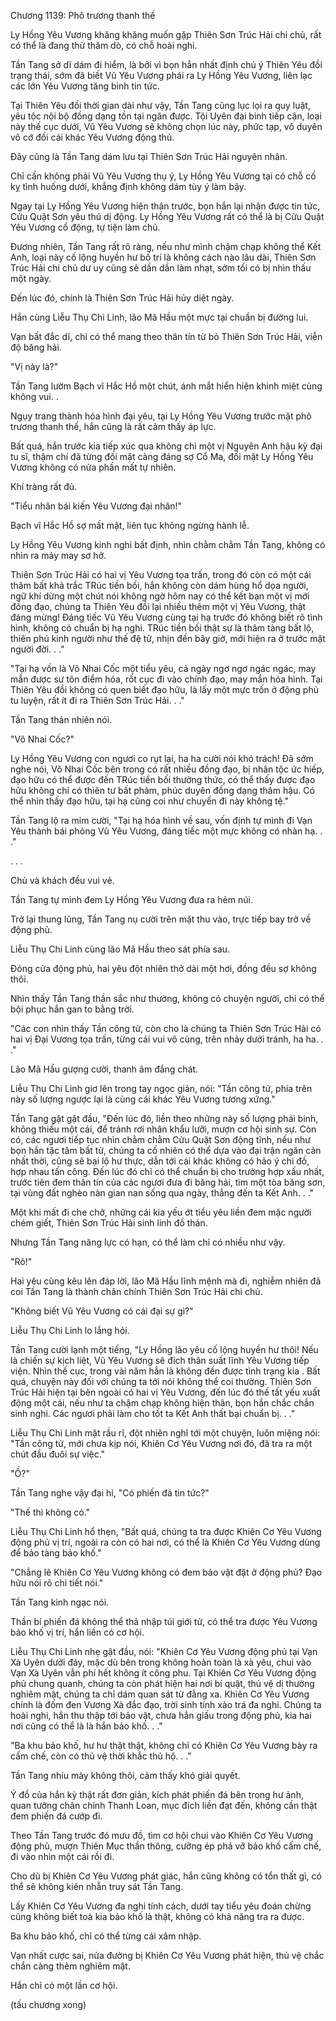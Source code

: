 




Chương 1139: Phô trương thanh thế


Ly Hồng Yêu Vương khăng khăng muốn gặp Thiên Sơn Trúc Hải chi chủ, rất có thể là đang thử thăm dò, có chỗ hoài nghi.

Tần Tang sở dĩ dám đi hiểm, là bởi vì bọn hắn nhất định chú ý Thiên Yêu đồi trạng thái, sớm đã biết Vũ Yêu Vương phái ra Ly Hồng Yêu Vương, liên lạc các lớn Yêu Vương tăng binh tin tức.

Tại Thiên Yêu đồi thời gian dài như vậy, Tần Tang cũng lục lọi ra quy luật, yêu tộc nội bộ đồng dạng tồn tại ngăn được. Tội Uyên đại binh tiếp cận, loại này thế cục dưới, Vũ Yêu Vương sẽ không chọn lúc này, phức tạp, vô duyên vô cớ đối cái khác Yêu Vương động thủ.

Đây cũng là Tần Tang dám lưu tại Thiên Sơn Trúc Hải nguyên nhân.

Chỉ cần không phải Vũ Yêu Vương thụ ý, Ly Hồng Yêu Vương tại có chỗ cố kỵ tình huống dưới, khẳng định không dám tùy ý làm bậy.

Ngay tại Ly Hồng Yêu Vương hiện thân trước, bọn hắn lại nhận được tin tức, Cửu Quật Sơn yêu thú dị động. Ly Hồng Yêu Vương rất có thể là bị Cửu Quật Yêu Vương cổ động, tự tiện làm chủ.

Đương nhiên, Tần Tang rất rõ ràng, nếu như mình chậm chạp không thể Kết Anh, loại này cố lộng huyền hư bố trí là không cách nào lâu dài, Thiên Sơn Trúc Hải chi chủ dư uy cũng sẽ dần dần làm nhạt, sớm tối có bị nhìn thấu một ngày.

Đến lúc đó, chính là Thiên Sơn Trúc Hải hủy diệt ngày.

Hắn cùng Liễu Thụ Chi Linh, lão Mã Hầu một mực tại chuẩn bị đường lui.

Vạn bất đắc dĩ, chỉ có thể mang theo thân tín từ bỏ Thiên Sơn Trúc Hải, viễn độ băng hải.

"Vị này là?"

Tần Tang lườm Bạch vĩ Hắc Hồ một chút, ánh mắt hiển hiện khinh miệt cùng không vui. .

Ngụy trang thành hóa hình đại yêu, tại Ly Hồng Yêu Vương trước mặt phô trương thanh thế, hắn cũng là rất cảm thấy áp lực.

Bất quá, hắn trước kia tiếp xúc qua không chỉ một vị Nguyên Anh hậu kỳ đại tu sĩ, thậm chí đã từng đối mặt càng đáng sợ Cổ Ma, đối mặt Ly Hồng Yêu Vương không có nửa phần mất tự nhiên.

Khí tràng rất đủ.

"Tiểu nhân bái kiến Yêu Vương đại nhân!"

Bạch vĩ Hắc Hồ sợ mất mật, liên tục không ngừng hành lễ.

Ly Hồng Yêu Vương kinh nghi bất định, nhìn chằm chằm Tần Tang, không có nhìn ra mảy may sơ hở.

Thiên Sơn Trúc Hải có hai vị Yêu Vương tọa trấn, trong đó còn có một cái thâm bất khả trắc TRúc tiền bối, hắn không còn dám hùng hổ dọa người, ngữ khí dừng một chút nói không ngờ hôm nay có thể kết bạn một vị mới đồng đạo, chúng ta Thiên Yêu đồi lại nhiều thêm một vị Yêu Vương, thật đáng mừng! Đáng tiếc Vũ Yêu Vương cùng tại hạ trước đó không biết rõ tình hình, không có chuẩn bị hạ nghi. TRúc tiền bối thật sự là thâm tàng bất lộ, thiên phú kinh người như thế đệ tử, nhịn đến bây giờ, mới hiện ra ở trước mặt người đời. . ."

"Tại hạ vốn là Vô Nhai Cốc một tiểu yêu, cả ngày ngơ ngơ ngác ngác, may mắn được sư tôn điểm hóa, rốt cục đi vào chính đạo, may mắn hóa hình. Tại Thiên Yêu đồi không có quen biết đạo hữu, là lấy một mực trốn ở động phủ tu luyện, rất ít đi ra Thiên Sơn Trúc Hải. . ."

Tần Tang thản nhiên nói.

"Vô Nhai Cốc?"

Ly Hồng Yêu Vương con ngươi co rụt lại, ha ha cười nói khó trách! Đã sớm nghe nói, Vô Nhai Cốc bên trong có rất nhiều đồng đạo, bị nhân tộc ức hiếp, đạo hữu có thể được đến TRúc tiền bối thưởng thức, có thể thấy được đạo hữu không chỉ có thiên tư bất phàm, phúc duyên đồng dạng thâm hậu. Có thể nhìn thấy đạo hữu, tại hạ cũng coi như chuyến đi này không tệ."

Tần Tang lộ ra mỉm cười, "Tại hạ hóa hình về sau, vốn định tự mình đi Vạn Yêu thành bái phỏng Vũ Yêu Vương, đáng tiếc một mực không có nhàn hạ. . ."

. . .

Chủ và khách đều vui vẻ.

Tần Tang tự mình đem Ly Hồng Yêu Vương đưa ra hẻm núi.

Trở lại thung lũng, Tần Tang nụ cười trên mặt thu vào, trực tiếp bay trở về động phủ.

Liễu Thụ Chi Linh cùng lão Mã Hầu theo sát phía sau.

Đóng cửa động phủ, hai yêu đột nhiên thở dài một hơi, đồng đều sợ không thôi.

Nhìn thấy Tần Tang thần sắc như thường, không có chuyện người, chỉ có thể bội phục hắn gan to bằng trời.

"Các con nhìn thấy Tần công tử, còn cho là chúng ta Thiên Sơn Trúc Hải có hai vị Đại Vương tọa trấn, từng cái vui vô cùng, trên nhảy dưới tránh, ha ha. . ."

Lão Mã Hầu gượng cười, thanh âm đắng chát.

Liễu Thụ Chi Linh giơ lên trong tay ngọc giản, nói: "Tần công tử, phía trên này số lượng ngược lại là cùng cái khác Yêu Vương tương xứng."

Tần Tang gật gật đầu, "Đến lúc đó, liền theo những này số lượng phái binh, không thiếu một cái, để tránh rơi nhân khẩu lưỡi, mượn cơ hội sinh sự. Còn có, các ngươi tiếp tục nhìn chằm chằm Cửu Quật Sơn động tĩnh, nếu như bọn hắn tặc tâm bất tử, chúng ta cố nhiên có thể dựa vào đại trận ngăn cản nhất thời, cũng sẽ bại lộ hư thực, dẫn tới cái khác không có hảo ý chi đồ, hợp nhau tấn công. Đến lúc đó chỉ có thể chuẩn bị cho trường hợp xấu nhất, trước tiên đem thân tín của các ngươi đưa đi băng hải, tìm một tòa băng sơn, tại vùng đất nghèo nàn gian nan sống qua ngày, thẳng đến ta Kết Anh. . ."

Một khi mất đi che chở, những cái kia yếu ớt tiểu yêu liền đem mặc người chém giết, Thiên Sơn Trúc Hải sinh linh đồ thán.

Nhưng Tần Tang năng lực có hạn, có thể làm chỉ có nhiều như vậy.

"Rõ!"

Hai yêu cùng kêu lên đáp lời, lão Mã Hầu lĩnh mệnh mà đi, nghiễm nhiên đã coi Tần Tang là thành chân chính Thiên Sơn Trúc Hải chi chủ.

"Không biết Vũ Yêu Vương có cái đại sự gì?"

Liễu Thụ Chi Linh lo lắng hỏi.

Tần Tang cười lạnh một tiếng, "Ly Hồng lão yêu cố lộng huyền hư thôi! Nếu là chiến sự kịch liệt, Vũ Yêu Vương sẽ đích thân suất lĩnh Yêu Vương tiếp viện. Nhìn thế cục, trong vài năm hẳn là không đến được tình trạng kia . Bất quá, chuyện này đối với chúng ta tới nói không thể coi thường. Thiên Sơn Trúc Hải hiện tại bên ngoài có hai vị Yêu Vương, đến lúc đó thế tất yếu xuất động một cái, nếu như ta chậm chạp không hiện thân, bọn hắn chắc chắn sinh nghi. Các ngươi phải làm cho tốt ta Kết Anh thất bại chuẩn bị. . ."

Liễu Thụ Chi Linh mặt rầu rĩ, đột nhiên nghĩ tới một chuyện, luôn miệng nói: "Tần công tử, mới chưa kịp nói, Khiên Cơ Yêu Vương nơi đó, đã tra ra một chút đầu đuôi sự việc."

"Ồ?"

Tần Tang nghe vậy đại hỉ, "Có phiến đá tin tức?"

"Thế thì không có."

Liễu Thụ Chi Linh hổ thẹn, "Bất quá, chúng ta tra được Khiên Cơ Yêu Vương động phủ vị trí, ngoài ra còn có hai nơi, có thể là Khiên Cơ Yêu Vương dùng để bảo tàng bảo khố."

"Chẳng lẽ Khiên Cơ Yêu Vương không có đem bảo vật đặt ở động phủ? Đạo hữu nói rõ chi tiết nói."

Tần Tang kinh ngạc nói.

Thần bí phiến đá không thể thả nhập túi giới tử, có thể tra được Yêu Vương bảo khố vị trí, hắn liền có cơ hội.

Liễu Thụ Chi Linh nhẹ gật đầu, nói: "Khiên Cơ Yêu Vương động phủ tại Vạn Xà Uyên dưới đáy, mặc dù bên trong không hoàn toàn là xà yêu, chui vào Vạn Xà Uyên vẫn phí hết không ít công phu. Tại Khiên Cơ Yêu Vương động phủ chung quanh, chúng ta còn phát hiện hai nơi bí quật, thủ vệ dị thường nghiêm mật, chúng ta chỉ dám quan sát từ đằng xa. Khiên Cơ Yêu Vương chính là đốm đen Vương Xà đắc đạo, trời sinh tính xảo trá đa nghi. Chúng ta hoài nghi, hắn thu thập tới bảo vật, chưa hẳn giấu trong động phủ, kia hai nơi cũng có thể là là hắn bảo khố. . ."

"Ba khu bảo khố, hư hư thật thật, không chỉ có Khiên Cơ Yêu Vương bày ra cấm chế, còn có thủ vệ thời khắc thủ hộ. . ."

Tần Tang nhíu mày không thôi, cảm thấy khó giải quyết.

Ý đồ của hắn kỳ thật rất đơn giản, kích phát phiến đá bên trong hư ảnh, quan tưởng chân chính Thanh Loan, mục đích liền đạt đến, không cần thật đem phiến đá cướp đi.

Theo Tần Tang trước đó mưu đồ, tìm cơ hội chui vào Khiên Cơ Yêu Vương động phủ, mượn Thiên Mục thần thông, cưỡng ép phá vỡ bảo khố cấm chế, đi vào nhìn một cái rồi đi.

Cho dù bị Khiên Cơ Yêu Vương phát giác, hắn cũng không có tổn thất gì, có thể sẽ không kiên nhẫn truy sát Tần Tang.

Lấy Khiên Cơ Yêu Vương đa nghi tính cách, dưới tay tiểu yêu đoán chừng cũng không biết toà kia bảo khố là thật, không có khả năng tra ra được.

Ba khu bảo khố, chỉ có thể từng cái xâm nhập.

Vạn nhất cược sai, nửa đường bị Khiên Cơ Yêu Vương phát hiện, thủ vệ chắc chắn càng thêm nghiêm mật.

Hắn chỉ có một lần cơ hội.

(tấu chương xong)





